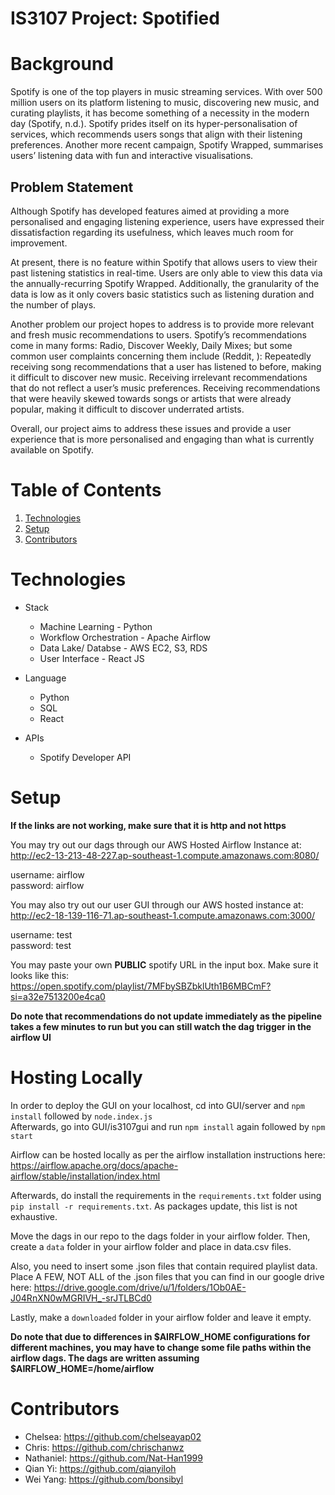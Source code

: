 # IS3107 Project: Spotified

# Background

Spotify is one of the top players in music streaming services. With over 500 million users on its platform listening to music, discovering new music, and curating playlists, it has become something of a necessity in the modern day (Spotify, n.d.). Spotify prides itself on its hyper-personalisation of services, which recommends users songs that align with their listening preferences. Another more recent campaign, Spotify Wrapped, summarises users’ listening data with fun and interactive visualisations.

## Problem Statement

Although Spotify has developed features aimed at providing a more personalised and engaging listening experience, users have expressed their dissatisfaction regarding its usefulness, which leaves much room for improvement.

At present, there is no feature within Spotify that allows users to view their past listening statistics in real-time. Users are only able to view this data via the annually-recurring Spotify Wrapped. Additionally, the granularity of the data is low as it only covers basic statistics such as listening duration and the number of plays.

Another problem our project hopes to address is to provide more relevant and fresh music recommendations to users. Spotify’s recommendations come in many forms: Radio, Discover Weekly, Daily Mixes; but some common user complaints concerning them include (Reddit, ):
Repeatedly receiving song recommendations that a user has listened to before, making it difficult to discover new music.
Receiving irrelevant recommendations that do not reflect a user’s music preferences.
Receiving recommendations that were heavily skewed towards songs or artists that were already popular, making it difficult to discover underrated artists.

Overall, our project aims to address these issues and provide a user experience that is more personalised and engaging than what is currently available on Spotify.

# Table of Contents

1. [Technologies](#technologies)
2. [Setup](#setup)
3. [Contributors](#contributors)

# Technologies

- Stack

  - Machine Learning - Python
  - Workflow Orchestration - Apache Airflow
  - Data Lake/ Databse - AWS EC2, S3, RDS
  - User Interface - React JS

- Language

  - Python
  - SQL
  - React

- APIs
  - Spotify Developer API

# Setup

**If the links are not working, make sure that it is http and not https**

You may try out our dags through our AWS Hosted Airflow Instance at:
http://ec2-13-213-48-227.ap-southeast-1.compute.amazonaws.com:8080/

username: airflow
<br>
password: airflow

You may also try out our user GUI through our AWS hosted instance at:
http://ec2-18-139-116-71.ap-southeast-1.compute.amazonaws.com:3000/

username: test
<br>
password: test

You may paste your own **PUBLIC** spotify URL in the input box. Make sure it looks like this: https://open.spotify.com/playlist/7MFbySBZbklUth1B6MBCmF?si=a32e7513200e4ca0

**Do note that recommendations do not update immediately as the pipeline takes a few minutes to run but you can still watch the dag trigger in the airflow UI**

# Hosting Locally

In order to deploy the GUI on your localhost, cd into GUI/server and `npm install` followed by `node.index.js`
<br>
Afterwards, go into GUI/is3107gui and run `npm install` again followed by `npm start`

Airflow can be hosted locally as per the airflow installation instructions here: https://airflow.apache.org/docs/apache-airflow/stable/installation/index.html

Afterwards, do install the requirements in the `requirements.txt` folder using `pip install -r requirements.txt`. As packages update, this list is not exhaustive.

Move the dags in our repo to the dags folder in your airflow folder. Then, create a `data` folder in your airflow folder and place in data.csv files.

Also, you need to insert some .json files that contain required playlist data. Place A FEW, NOT ALL of the .json files that you can find in our google drive here: https://drive.google.com/drive/u/1/folders/1Ob0AE-J04RnXN0wMGRIVH_-srJTLBCd0

Lastly, make a `downloaded` folder in your airflow folder and leave it empty.

**Do note that due to differences in $AIRFLOW_HOME configurations for different machines, you may have to change some file paths within the airflow dags. The dags are written assuming $AIRFLOW_HOME=/home/airflow**

# Contributors

- Chelsea: https://github.com/chelseayap02
- Chris: https://github.com/chrischanwz
- Nathaniel: https://github.com/Nat-Han1999
- Qian Yi: https://github.com/qianyiloh
- Wei Yang: https://github.com/bonsibyl
